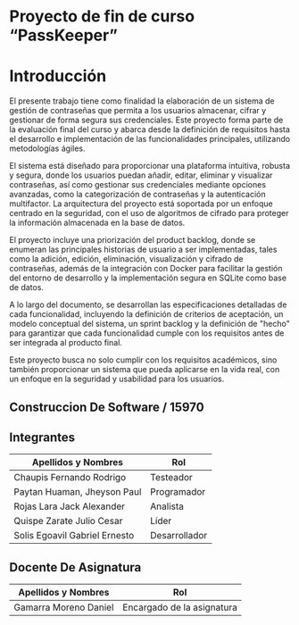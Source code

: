 # Proyecto de fin de curso “PassKeeper”

##

# Introducción

El presente trabajo tiene como finalidad la elaboración de un sistema de gestión de contraseñas que permita a los usuarios almacenar, cifrar y gestionar de forma segura sus credenciales. Este proyecto forma parte de la evaluación final del curso y abarca desde la definición de requisitos hasta el desarrollo e implementación de las funcionalidades principales, utilizando metodologías ágiles.

El sistema está diseñado para proporcionar una plataforma intuitiva, robusta y segura, donde los usuarios puedan añadir, editar, eliminar y visualizar contraseñas, así como gestionar sus credenciales mediante opciones avanzadas, como la categorización de contraseñas y la autenticación multifactor. La arquitectura del proyecto está soportada por un enfoque centrado en la seguridad, con el uso de algoritmos de cifrado para proteger la información almacenada en la base de datos.

El proyecto incluye una priorización del product backlog, donde se enumeran las principales historias de usuario a ser implementadas, tales como la adición, edición, eliminación, visualización y cifrado de contraseñas, además de la integración con Docker para facilitar la gestión del entorno de desarrollo y la implementación segura en SQLite como base de datos.

A lo largo del documento, se desarrollan las especificaciones detalladas de cada funcionalidad, incluyendo la definición de criterios de aceptación, un modelo conceptual del sistema, un sprint backlog y la definición de "hecho" para garantizar que cada funcionalidad cumple con los requisitos antes de ser integrada al producto final.

Este proyecto busca no solo cumplir con los requisitos académicos, sino también proporcionar un sistema que pueda aplicarse en la vida real, con un enfoque en la seguridad y usabilidad para los usuarios.

##

## Construccion De Software / 15970

## 

## Integrantes

| Apellidos y Nombres | Rol |
|---------------------|-----|
|Chaupis Fernando Rodrigo | Testeador |
|Paytan Huaman, Jheyson Paul | Programador |
|Rojas Lara Jack Alexander | Analista |
|Quispe Zarate Julio Cesar | Líder |
|Solis Egoavil Gabriel Ernesto | Desarrollador |


## Docente De Asignatura
| Apellidos y Nombres | Rol |
|---------------------|-----|
|Gamarra Moreno Daniel | Encargado de la asignatura |




